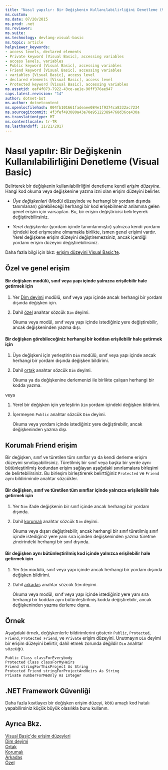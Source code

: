 ```yaml
---
title: "Nasıl yapılır: Bir Değişkenin Kullanılabilirliğini Denetleme (Visual Basic)"
ms.custom: 
ms.date: 07/20/2015
ms.prod: .net
ms.reviewer: 
ms.suite: 
ms.technology: devlang-visual-basic
ms.topic: article
helpviewer_keywords:
- access levels, declared elements
- Private keyword [Visual Basic], accessing variables
- access levels, variables
- Public keyword [Visual Basic], accessing variables
- Friend keyword [Visual Basic], accessing variables
- variables [Visual Basic], access level
- declared elements [Visual Basic], access level
- Protected keyword [Visual Basic], accessing variables
ms.assetid: eaf4f073-7922-43ce-ae1e-90ff376ae947
caps.latest.revision: "14"
author: dotnet-bot
ms.author: dotnetcontent
ms.openlocfilehash: 004fb101661fadeaee084e1f9374ca8332ac7234
ms.sourcegitcommit: 4f3fef493080a43e70e951223894768d36ce430a
ms.translationtype: MT
ms.contentlocale: tr-TR
ms.lasthandoff: 11/21/2017
---
```

# <a name="how-to-control-the-availability-of-a-variable-visual-basic"></a>Nasıl yapılır: Bir Değişkenin Kullanılabilirliğini Denetleme (Visual Basic)
Belirterek bir değişkenin kullanılabilirliğini denetleme kendi *erişim düzeyine*. Hangi kod okuma veya değişkenine yazma izni olan erişim düzeyini belirler.  
  
-   *Üye değişkenleri* (Modül düzeyinde ve herhangi bir yordam dışında tanımlanan) görebileceği herhangi bir kod erişebilmeniz anlamına gelen genel erişim için varsayılan. Bu, bir erişim değiştiricisi belirleyerek değiştirebilirsiniz.  
  
-   *Yerel değişkenler* (yordam içinde tanımlanmıştır) yalnızca kendi yordamı içindeki kod erişmesine olmamakla birlikte, ismen genel erişimi vardır. Yerel değişkene erişim düzeyini değiştiremezsiniz, ancak içerdiği yordamı erişim düzeyini değiştirebilirsiniz.  
  
 Daha fazla bilgi için bkz: [erişim düzeyini Visual Basic'te](../../../../visual-basic/programming-guide/language-features/declared-elements/access-levels.md).  
  
## <a name="private-and-public-access"></a>Özel ve genel erişim  
  
#### <a name="to-make-a-variable-accessible-only-from-within-its-module-class-or-structure"></a>Bir değişken modülü, sınıf veya yapı içinde yalnızca erişilebilir hale getirmek için  
  
1.  Yer [Dim deyimi](../../../../visual-basic/language-reference/statements/dim-statement.md) modülü, sınıf veya yapı içinde ancak herhangi bir yordam dışında değişken için.  
  
2.  Dahil [özel](../../../../visual-basic/language-reference/modifiers/private.md) anahtar sözcük `Dim` deyimi.  
  
     Okuma veya modül, sınıf veya yapı içinde istediğiniz yere değiştirebilir, ancak değişkeninden yazma dışı.  
  
#### <a name="to-make-a-variable-accessible-from-any-code-that-can-see-it"></a>Bir değişken görebileceğiniz herhangi bir koddan erişilebilir hale getirmek için  
  
1.  Üye değişkeni için yerleştirin `Dim` modülü, sınıf veya yapı içinde ancak herhangi bir yordam dışında değişken bildirimi.  
  
2.  Dahil [ortak](../../../../visual-basic/language-reference/modifiers/public.md) anahtar sözcük `Dim` deyimi.  
  
     Okuma ya da değişkenine derlemenizi ile birlikte çalışan herhangi bir kodda yazma.  
  
 veya  
  
1.  Yerel bir değişken için yerleştirin `Dim` yordam içindeki değişken bildirimi.  
  
2.  İçermeyen `Public` anahtar sözcük `Dim` deyimi.  
  
     Okuma veya yordam içinde istediğiniz yere değiştirebilir, ancak değişkeninden yazma dışı.  
  
## <a name="protected-and-friend-access"></a>Korumalı Friend erişim  
 Bir değişken, sınıf ve türetilen tüm sınıflar ya da kendi derleme erişim düzeyini sınırlayabilirsiniz. Türetilmiş bir sınıf veya başka bir yerde aynı bütünleştirilmiş kodundan erişim sağlayan aşağıdaki sınırlamalara birleşimi de belirtebilirsiniz. Bu birleşim birleştirerek belirttiğiniz `Protected` ve `Friend` aynı bildiriminde anahtar sözcükler.  
  
#### <a name="to-make-a-variable-accessible-only-from-within-its-class-and-any-derived-classes"></a>Bir değişken, sınıf ve türetilen tüm sınıflar içinde yalnızca erişilebilir hale getirmek için  
  
1.  Yer `Dim` ifade değişkenin bir sınıf içinde ancak herhangi bir yordam dışında.  
  
2.  Dahil [korumalı](../../../../visual-basic/language-reference/modifiers/protected.md) anahtar sözcük `Dim` deyimi.  
  
     Okuma veya dışarı değiştirebilir, ancak herhangi bir sınıf türetilmiş sınıf içinde istediğiniz yere yanı sıra içinden değişkeninden yazma türetme zincirindeki herhangi bir sınıf dışında.  
  
#### <a name="to-make-a-variable-accessible-only-from-within-the-same-assembly"></a>Bir değişken aynı bütünleştirilmiş kod içinde yalnızca erişilebilir hale getirmek için  
  
1.  Yer `Dim` modülü, sınıf veya yapı içinde ancak herhangi bir yordam dışında değişken bildirimi.  
  
2.  Dahil [arkadaş](../../../../visual-basic/language-reference/modifiers/friend.md) anahtar sözcük `Dim` deyimi.  
  
     Okuma veya modül, sınıf veya yapı içinde istediğiniz yere yanı sıra herhangi bir koddan aynı bütünleştirilmiş kodda değiştirebilir, ancak değişkeninden yazma derleme dışına.  
  
## <a name="example"></a>Örnek  
 Aşağıdaki örnek, değişkenlerle bildirimlerini gösterir `Public`, `Protected`, `Friend`, `Protected Friend`, ve `Private` erişim düzeyini. Unutmayın `Dim` deyimi bir erişim düzeyini belirtir, dahil etmek zorunda değildir `Dim` anahtar sözcüğü.  
  
```  
Public Class classForEverybody  
Protected Class classForMyHeirs  
Friend stringForThisProject As String  
Protected Friend stringForProjectAndHeirs As String  
Private numberForMeOnly As Integer  
```  
  
## <a name="net-framework-security"></a>.NET Framework Güvenliği  
 Daha fazla kısıtlayıcı bir değişken erişim düzeyi, kötü amaçlı kod hatalı yapabilirsiniz küçük büyük olasılıkla bunu kullanın.  
  
## <a name="see-also"></a>Ayrıca Bkz.  
 [Visual Basic'de erişim düzeyleri](../../../../visual-basic/programming-guide/language-features/declared-elements/access-levels.md)  
 [Dim deyimi](../../../../visual-basic/language-reference/statements/dim-statement.md)  
 [Ortak](../../../../visual-basic/language-reference/modifiers/public.md)  
 [Korumalı](../../../../visual-basic/language-reference/modifiers/protected.md)  
 [Arkadaş](../../../../visual-basic/language-reference/modifiers/friend.md)  
 [Özel](../../../../visual-basic/language-reference/modifiers/private.md)
